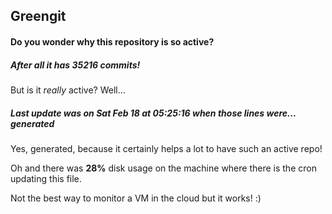 ## Greengit

#### Do you wonder why this repository is so active?

##### After all it has 35216 commits!

But is it *really* active? Well...

##### Last update was on Sat Feb 18 at 05:25:16 when those lines were... generated

Yes, generated, because it certainly helps a lot to have such an active repo!

Oh and there was **28%** disk usage on the machine
where there is the cron updating this file.

Not the best way to monitor a VM in the cloud but it works! :)
